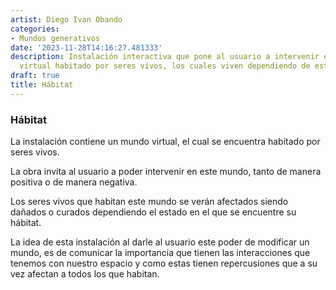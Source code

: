 ```yaml
---
artist: Diego Ivan Obando
categories:
- Mundos generativos
date: '2023-11-28T14:16:27.481333'
description: Instalación interactiva que pone al usuario a intervenir en un entorno
  virtual habitado por seres vivos, los cuales viven dependiendo de este entorno.
draft: true
title: Hábitat
---
```

### Hábitat
La instalación contiene un mundo virtual, el cual se encuentra habitado por seres vivos.

La obra invita al usuario a poder intervenir en este mundo, tanto de manera positiva o de manera negativa.

Los seres vivos que habitan este mundo se verán afectados siendo dañados o curados dependiendo el estado en el que se encuentre su hábitat.

La idea de esta instalación al darle al usuario este poder de modificar un mundo, es de comunicar la importancia que tienen las interacciones que tenemos con nuestro espacio y como estas tienen repercusiones que a su vez afectan a todos los que habitan.
